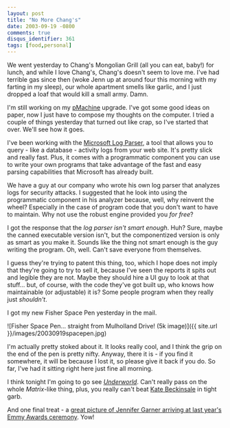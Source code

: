 ```yaml
---
layout: post
title: "No More Chang's"
date: 2003-09-19 -0800
comments: true
disqus_identifier: 361
tags: [food,personal]
---
```

We went yesterday to Chang's Mongolian Grill (all you can eat, baby!)
for lunch, and while I love Chang's, Chang's doesn't seem to love me.
I've had terrible gas since then (woke Jenn up at around four this
morning with my farting in my sleep), our whole apartment smells like
garlic, and I just dropped a loaf that would kill a small army. Damn.

 I'm still working on my [pMachine](http://www.pmachine.com) upgrade.
I've got some good ideas on paper, now I just have to compose my
thoughts on the computer. I tried a couple of things yesterday that
turned out like crap, so I've started that over. We'll see how it goes.

 I've been working with the [Microsoft Log
Parser](http://www.microsoft.com/downloads/details.aspx?familyid=56FC92EE-A71A-4C73-B628-ADE629C89499&displaylang=en),
a tool that allows you to query - like a database - activity logs from
your web site. It's pretty slick and really fast. Plus, it comes with a
programmatic component you can use to write your own programs that take
advantage of the fast and easy parsing capabilities that Microsoft has
already built.

 We have a guy at our company who wrote his own log parser that analyzes
logs for security attacks. I suggested that he look into using the
programmatic component in his analyzer because, well, why reinvent the
wheel? Especially in the case of program code that you don't want to
have to maintain. Why not use the robust engine provided you *for
free*?

 I got the response that the *log parser isn't smart enough*. Huh? Sure,
maybe the canned executable version isn't, but the componentized version
is only as smart as you make it. Sounds like the thing not smart enough
is the guy writing the program. Oh, well. Can't save everyone from
themselves.

 I guess they're trying to patent this thing, too, which I hope does not
imply that they're going to try to sell it, because I've seen the
reports it spits out and legible they are not. Maybe they should hire a
UI guy to look at that stuff... but, of course, with the code they've
got built up, who knows how maintainable (or adjustable) it is? Some
people program when they really just *shouldn't*.

 I got my new Fisher Space Pen yesterday in the mail.

 ![Fisher Space Pen... straight from Mulholland Drive! (5k
image)]({{ site.url }}/images/20030919spacepen.jpg)

 I'm actually pretty stoked about it. It looks really cool, and I think
the grip on the end of the pen is pretty nifty. Anyway, there it is - if
you find it somewhere, it will be because I lost it, so please give it
back if you do. So far, I've had it sitting right here just fine all
morning.

 I think tonight I'm going to go see
[*Underworld*](http://www.imdb.com/title/tt0320691/). Can't really pass
on the whole *Matrix*-like thing, plus, you really can't beat [Kate
Beckinsale](http://www.imdb.com/name/nm0000295/) in tight garb.

 And one final treat - a [great picture of Jennifer Garner arriving at
last year's Emmy Awards
ceremony](http://www.imdb.com/Special/Emmy/2003/Photos/2002arrivals-34.html).
Yow!
